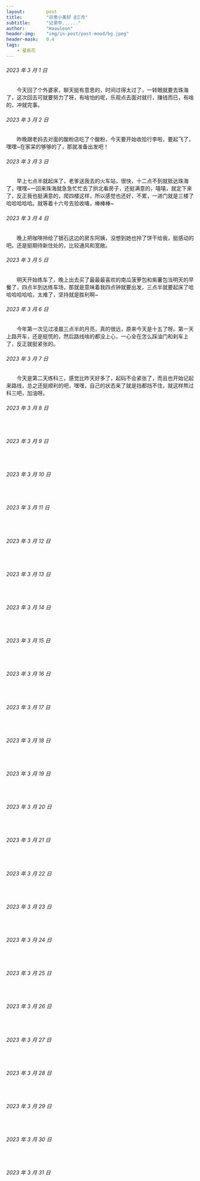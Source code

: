 ```yaml
---
layout:        post
title:         "日常小美好 @三月"
subtitle:      "记录中......"
author:        "Haauleon"
header-img:    "img/in-post/post-mood/bg.jpeg"
header-mask:   0.4
tags:
    - 星辰花
---
```


###### 2023 年 3 月 1 日
&emsp;&emsp;今天回了个外婆家，聊天挺有意思的，时间过得太过了，一转眼就要去珠海了，这次回去可就要努力了呀，有啥怕的呢，乐观点去面对就行，赚钱而已，有啥的，冲就完事。

###### 2023 年 3 月 2 日
&emsp;&emsp;昨晚跟老妈去对面的酸粉店吃了个酸粉，今天要开始收拾行李啦，要起飞了，嘿嘿~在家呆的够够的了，那就准备出发吧！

###### 2023 年 3 月 3 日
&emsp;&emsp;早上七点半就起床了，老爹送我去的火车站，很快，十二点不到就抵达珠海了，嘿嘿~一回来珠海就急急忙忙去了拱北看房子，还挺满意的，嘻嘻，就定下来了，反正我也挺满意的，爬四楼这样，所以感觉也还好，不累，一进门就是三楼了哈哈哈哈哈。就等着十六号去验收咯，棒棒棒~

###### 2023 年 3 月 4 日
&emsp;&emsp;晚上把咖啡拎给了银石这边的房东阿姨，没想到她也拎了饼干给我，挺感动的吧。还是挺期待新住处的，比较通风和宽敞。

###### 2023 年 3 月 5 日
&emsp;&emsp;明天开始练车了，晚上出去买了最最最喜欢的南瓜菠萝包和紫薯包当明天的早餐了，四点半到达练车场，那就是意味着我四点钟就要出发，三点半就要起床了哈哈哈哈哈哈，太难了，坚持就是胜利啊~

###### 2023 年 3 月 6 日
&emsp;&emsp;今年第一次见过凌晨三点半的月亮，真的很远，原来今天是十五了呀。第一天上路开车，还是挺慌的，然后路线啥的都没上心，一心全在怎么踩油门和刹车上了，反正就挺紧张的。

###### 2023 年 3 月 7 日
&emsp;&emsp;今天是第二天练科三，感觉比昨天好多了，起码不会紧张了，而且也开始记起来路线，总之还挺顺利的吧，嘿嘿，自己的状态来了就是挡都挡不住，就这样熬过科三吧，加油呀。

###### 2023 年 3 月 8 日
&emsp;&emsp;

###### 2023 年 3 月 9 日
&emsp;&emsp;

###### 2023 年 3 月 10 日
&emsp;&emsp;

###### 2023 年 3 月 11 日
&emsp;&emsp;

###### 2023 年 3 月 12 日
&emsp;&emsp;

###### 2023 年 3 月 13 日
&emsp;&emsp;

###### 2023 年 3 月 14 日
&emsp;&emsp;

###### 2023 年 3 月 15 日
&emsp;&emsp;

###### 2023 年 3 月 16 日
&emsp;&emsp;

###### 2023 年 3 月 17 日
&emsp;&emsp;

###### 2023 年 3 月 18 日
&emsp;&emsp;

###### 2023 年 3 月 19 日
&emsp;&emsp;

###### 2023 年 3 月 20 日
&emsp;&emsp;

###### 2023 年 3 月 21 日
&emsp;&emsp;

###### 2023 年 3 月 22 日
&emsp;&emsp;

###### 2023 年 3 月 23 日
&emsp;&emsp;

###### 2023 年 3 月 24 日
&emsp;&emsp;

###### 2023 年 3 月 25 日
&emsp;&emsp;

###### 2023 年 3 月 26 日
&emsp;&emsp;

###### 2023 年 3 月 27 日
&emsp;&emsp;

###### 2023 年 3 月 28 日
&emsp;&emsp;

###### 2023 年 3 月 29 日
&emsp;&emsp;

###### 2023 年 3 月 30 日
&emsp;&emsp;

###### 2023 年 3 月 31 日
&emsp;&emsp;